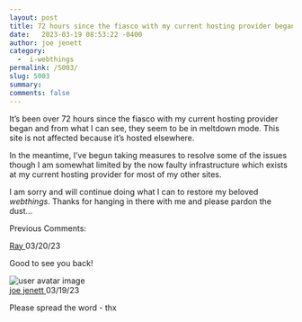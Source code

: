 ```yaml
---
layout: post
title: 72 hours since the fiasco with my current hosting provider began
date:   2023-03-19 08:53:22 -0400
author: joe jenett
category:
  -  i-webthings
permalink: /5003/
slug: 5003
summary: 
comments: false
---
```

<p>It’s been over 72 hours since the fiasco with my current hosting provider began and from what I can see, they seem to be in meltdown mode. This site is not affected because it’s hosted elsewhere.</p>
<p>In the meantime, I’ve begun taking measures to resolve some of the issues though I am somewhat limited by the now faulty infrastructure which exists at my current hosting provider for most of my other sites.</p>
<p>I am sorry and will continue doing what I can to restore my beloved <em>webthings</em>. Thanks for hanging in there with me and please pardon the dust...</p>
<p>Previous Comments:</p>
<div class="cactus-comment">
<div class="cactus-comment-avatar">
<div class="cactus-comment-avatar-placeholder">
</div>
</div>
<div class="cactus-comment-content">
<div class="cactus-comment-header">
<a class="cactus-comment-displayname" href="https://matrix.to/#/@920670:cactus.chat">Ray
</a>
<time class="cactus-comment-time" title="Mon Mar 20 00:21:49 2023 UTC" datetime="2023-03-20T00:21:49+00:00">03/20/23
</time>
</div>
<div class="cactus-comment-body">
<div class="cactus-message-text">
<p>Good to see you back!
</p>
</div>
</div>
</div>
</div>
<div class="cactus-comment">
<div class="cactus-comment-avatar">
<img alt="user avatar image" src="https://matrix.cactus.chat:8448/_matrix/media/r0/thumbnail/matrix.org/QXQdYMvXFqpcNYmifiCExzUK?width=64&amp;height=64&amp;method=crop">
</div>
<div class="cactus-comment-content">
<div class="cactus-comment-header">
<a class="cactus-comment-displayname" href="https://matrix.to/#/@joejenett:matrix.org">joe jenett
</a>
<time class="cactus-comment-time" title="Sun Mar 19 18:36:36 2023 UTC" datetime="2023-03-19T18:36:36+00:00">03/19/23
</time>
</div>
<div class="cactus-comment-body">
<div class="cactus-message-text">
<p>Please spread the word - thx
</p>
</div>
</div>
</div>
</div>

<a href="https://brid.gy/publish/mastodon"></a>